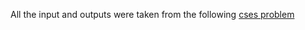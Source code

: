 All the input and outputs were taken from the following [cses problem](https://cses.fi/problemset/task/1640/)
